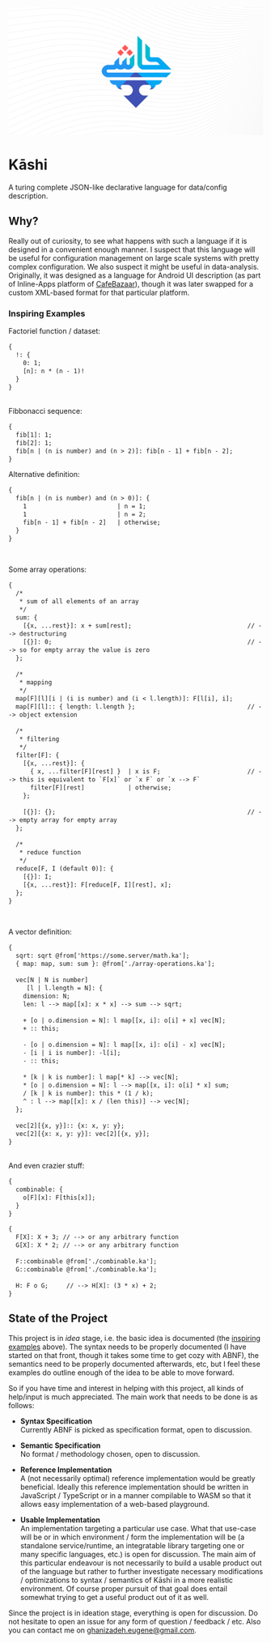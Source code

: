 ![banner](banner.svg)

# Kāshi
A turing complete JSON-like declarative language for data/config description.

## Why?

Really out of curiosity, to see what happens with such a language if it is designed in a convenient enough manner.
I suspect that this language will be useful for configuration management on large scale systems with pretty complex
configuration. We also suspect it might be useful in data-analysis. Originally, it was designed as a language for Android UI description
(as part of Inline-Apps platform of [CafeBazaar](https://github.com/cafebazaar)), though it was later swapped for a custom XML-based
format for that particular platform.

### Inspiring Examples

Factoriel function / dataset:

```kaashi
{
  !: {
    0: 1;
    [n]: n * (n - 1)!
  }
}
```
<br>
Fibbonacci sequence:

```kaashi
{
  fib[1]: 1;
  fib[2]: 1;
  fib[n | (n is number) and (n > 2)]: fib[n - 1] + fib[n - 2];
}
```

Alternative definition:

```kaashi
{
  fib[n | (n is number) and (n > 0)]: {
    1                         | n = 1;
    1                         | n = 2;
    fib[n - 1] + fib[n - 2]   | otherwise;
  }
}
```
<br>

Some array operations:

```kaashi
{
  /*
   * sum of all elements of an array
   */
  sum: {
    [{x, ...rest}]: x + sum[rest];                                // --> destructuring
    [{}]: 0;                                                      // --> so for empty array the value is zero
  };

  /*
   * mapping
   */
  map[F][l][i | (i is number) and (i < l.length)]: F[l[i], i];
  map[F][l]:: { length: l.length };                               // --> object extension

  /*
   * filtering
   */
  filter[F]: {
    [{x, ...rest}]: {
      { x, ...filter[F][rest] }  | x is F;                        // --> this is equivalent to `F[x]` or `x F` or `x --> F`
      filter[F][rest]            | otherwise;
    };

    [{}]: {};                                                     // --> empty array for empty array
  };

  /*
   * reduce function
   */
  reduce[F, I (default 0)]: {
    [{}]: I;
    [{x, ...rest}]: F[reduce[F, I][rest], x];
  };
}
```
<br>

A vector definition:

```kaashi
{
  sqrt: sqrt @from['https://some.server/math.ka'];
  { map: map, sum: sum }: @from['./array-operations.ka'];

  vec[N | N is number]
     [l | l.length = N]: {
    dimension: N;
    len: l --> map[[x]: x * x] --> sum --> sqrt;
    
    + [o | o.dimension = N]: l map[[x, i]: o[i] + x] vec[N];
    + :: this;

    - [o | o.dimension = N]: l map[[x, i]: o[i] - x] vec[N];
    - [i | i is number]: -l[i];
    - :: this;

    * [k | k is number]: l map[* k] --> vec[N];
    * [o | o.dimension = N]: l --> map[[x, i]: o[i] * x] sum;
    / [k | k is number]: this * (1 / k);
    ^ : l --> map[[x]: x / (len this)] --> vec[N];
  };

  vec[2][{x, y}]:: {x: x, y: y};
  vec[2][{x: x, y: y}]: vec[2][{x, y}];
}
```

<br>
And even crazier stuff:

```kaashi
{
  combinable: {
    o[F][x]: F[this[x]];
  }
}
```
```kaashi
{
  F[X]: X + 3; // --> or any arbitrary function
  G[X]: X * 2; // --> or any arbitrary function

  F::combinable @from['./combinable.ka'];
  G::combinable @from['./combinable.ka'];

  H: F o G;     // --> H[X]: (3 * x) + 2;
}
```

## State of the Project

This project is in _idea_ stage, i.e. the basic idea is documented (the [inspiring examples](#inspiring-examples) above). The syntax needs to be properly documented (I have started on that front, though it takes some time to get cozy with ABNF), the semantics need to be properly documented afterwards, etc, but I feel these examples do outline enough of the idea to be able to move forward.

So if you have time and interest in helping with this project, all kinds of help/input is much appreciated. The main work that needs to be done is as follows:

- **Syntax Specification**\
  Currently ABNF is picked as specification format, open to discussion.

- **Semantic Specification**\
  No format / methodology chosen, open to discussion.

- **Reference Implementation**\
  A (not necessarily optimal) reference implementation would be greatly beneficial. Ideally this reference implementation should be written in JavaScript / TypeScript or in a manner compilable to WASM so that it allows easy implementation of a web-based playground.

- **Usable Implementation**\
  An implementation targeting a particular use case. What that use-case will be or in which environment / form the implementation will be (a standalone service/runtime, an integratable library targeting one or many specific languages, etc.) is open for discussion. The main aim of this particular endeavour is not necessarily to build a usable product out of the language but rather to further investigate necessary modifications / optimizations to syntax / semantics of Kāshi in a more realistic environment. Of course proper pursuit of that goal does entail somewhat trying to get a useful product out of it as well.

Since the project is in ideation stage, everything is open for discussion. Do not hesitate to open an issue for any form of question / feedback / etc. Also you can contact me on ghanizadeh.eugene@gmail.com.
  
